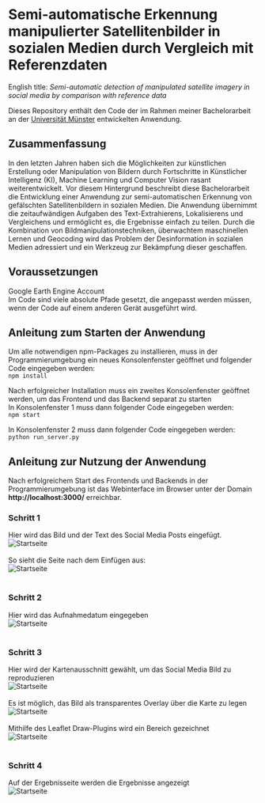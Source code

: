 # Semi-automatische Erkennung manipulierter Satellitenbilder in sozialen Medien durch Vergleich mit Referenzdaten
English title: _Semi-automatic detection of manipulated satellite imagery in social media by comparison with reference data_

Dieses Repository enthält den Code der im Rahmen meiner Bachelorarbeit an der [Universität Münster](https://www.uni-muenster.de/Geoinformatics/) entwickelten Anwendung.
## Zusammenfassung
In den letzten Jahren haben sich die Möglichkeiten zur künstlichen Erstellung oder Manipulation von Bildern durch Fortschritte in Künstlicher Intelligenz (KI), Machine Learning und Computer Vision rasant weiterentwickelt. Vor diesem Hintergrund beschreibt diese Bachelorarbeit die Entwicklung einer Anwendung zur semi-automatischen Erkennung von gefälschten Satellitenbildern in sozialen Medien. Die Anwendung übernimmt die zeitaufwändigen Aufgaben des Text-Extrahierens, Lokalisierens und Vergleichens und ermöglicht es, die Ergebnisse einfach zu teilen. Durch die Kombination von Bildmanipulationstechniken, überwachtem maschinellen Lernen und Geocoding wird das Problem der Desinformation in sozialen Medien adressiert und ein Werkzeug zur Bekämpfung dieser geschaffen.

## Voraussetzungen
Google Earth Engine Account  
Im Code sind viele absolute Pfade gesetzt, die angepasst werden müssen, wenn der Code auf einem anderen Gerät ausgeführt wird.

## Anleitung zum Starten der Anwendung
Um alle notwendigen npm-Packages zu installieren, muss in der Programmierumgebung ein neues Konsolenfenster geöffnet und folgender Code eingegeben werden:  
```npm install```

Nach erfolgreicher Installation muss ein zweites Konsolenfenster geöffnet werden, um das Frontend und das Backend separat zu starten  
In Konsolenfenster 1 muss dann folgender Code eingegeben werden:  
```npm start```

In Konsolenfenster 2 muss dann folgender Code eingegeben werden:  
```python run_server.py```

## Anleitung zur Nutzung der Anwendung
Nach erfolgreichem Start des Frontends und Backends in der Programmierumgebung ist das Webinterface im Browser unter der Domain **http://localhost:3000/** erreichbar.

### Schritt 1
Hier wird das Bild und der Text des Social Media Posts eingefügt.
<br>
![Startseite](readMeImages/1.png)
<br>
<br>
So sieht die Seite nach dem Einfügen aus:
<br>
![Startseite](readMeImages/2.png)
<br>
<br>
### Schritt 2
Hier wird das Aufnahmedatum eingegeben
<br>
![Startseite](readMeImages/4.png)
<br>
<br>
### Schritt 3
Hier wird der Kartenausschnitt gewählt, um das Social Media Bild zu reproduzieren
<br>
![Startseite](readMeImages/5.png)
<br>
<br>
Es ist möglich, das Bild als transparentes Overlay über die Karte zu legen
<br>
![Startseite](readMeImages/6.png)
<br>
<br>
Mithilfe des Leaflet Draw-Plugins wird ein Bereich gezeichnet
<br>
![Startseite](readMeImages/7.png)
<br>
<br>
### Schritt 4
Auf der Ergebnisseite werden die Ergebnisse angezeigt
<br>
![Startseite](readMeImages/8.png)
